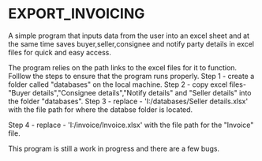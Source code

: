 # EXPORT_INVOICING
A simple program that inputs data from the user into an excel sheet and at the same time saves buyer,seller,consignee and notify party details in excel files for quick and easy access.


The program relies on the path links to the excel files for it to function. Folllow the steps to ensure that the program runs properly. 
Step 1 - create a folder called "databases" on the local machine.
Step 2 - copy excel files- "Buyer details","Consignee details","Notify details" and "Seller details" into the folder "databases".
Step 3 - replace - 'I:/databases/Seller details.xlsx' with the file path for where the databse folder is located.

Step 4 - replace - 'I:/invoice/Invoice.xlsx' with the file path for the "Invoice" file.

This program is still a work in progress and there are a few bugs.
